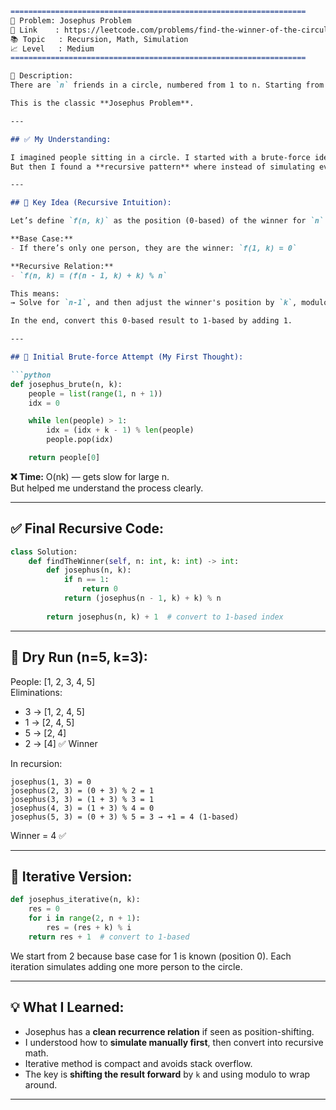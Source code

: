 
```md
==================================================================
🧩 Problem: Josephus Problem
🔗 Link    : https://leetcode.com/problems/find-the-winner-of-the-circular-game/  
📚 Topic   : Recursion, Math, Simulation
📈 Level   : Medium
==================================================================

📄 Description:
There are `n` friends in a circle, numbered from 1 to n. Starting from person 1, every `k-th` person is eliminated in the circle until only one person remains. Return the number of the winner.

This is the classic **Josephus Problem**.

---

## ✅ My Understanding:

I imagined people sitting in a circle. I started with a brute-force idea where I keep a list and remove every k-th person by looping.  
But then I found a **recursive pattern** where instead of simulating every round, we can use a recurrence relation to find the winner.

---

## 🧠 Key Idea (Recursive Intuition):

Let’s define `f(n, k)` as the position (0-based) of the winner for `n` people and eliminating every `k-th`.

**Base Case:**
- If there’s only one person, they are the winner: `f(1, k) = 0`

**Recursive Relation:**
- `f(n, k) = (f(n - 1, k) + k) % n`

This means:  
→ Solve for `n-1`, and then adjust the winner's position by `k`, modulo `n`.

In the end, convert this 0-based result to 1-based by adding 1.

---

## 🚀 Initial Brute-force Attempt (My First Thought):

```python
def josephus_brute(n, k):
    people = list(range(1, n + 1))
    idx = 0

    while len(people) > 1:
        idx = (idx + k - 1) % len(people)
        people.pop(idx)

    return people[0]
```

**❌ Time:** O(nk) — gets slow for large n.  
But helped me understand the process clearly.

---

## ✅ Final Recursive Code:

```python
class Solution:
    def findTheWinner(self, n: int, k: int) -> int:
        def josephus(n, k):
            if n == 1:
                return 0
            return (josephus(n - 1, k) + k) % n
        
        return josephus(n, k) + 1  # convert to 1-based index
```

---

## 🔄 Dry Run (n=5, k=3):

People: [1, 2, 3, 4, 5]  
Eliminations:  
- 3 → [1, 2, 4, 5]  
- 1 → [2, 4, 5]  
- 5 → [2, 4]  
- 2 → [4] ✅ Winner

In recursion:

```
josephus(1, 3) = 0
josephus(2, 3) = (0 + 3) % 2 = 1
josephus(3, 3) = (1 + 3) % 3 = 1
josephus(4, 3) = (1 + 3) % 4 = 0
josephus(5, 3) = (0 + 3) % 5 = 3 → +1 = 4 (1-based)
```

Winner = 4 ✅

---

## 🧠 Iterative Version:

```python
def josephus_iterative(n, k):
    res = 0
    for i in range(2, n + 1):
        res = (res + k) % i
    return res + 1  # convert to 1-based
```

We start from 2 because base case for 1 is known (position 0). Each iteration simulates adding one more person to the circle.

---

## 💡 What I Learned:

- Josephus has a **clean recurrence relation** if seen as position-shifting.
- I understood how to **simulate manually first**, then convert into recursive math.
- Iterative method is compact and avoids stack overflow.
- The key is **shifting the result forward** by `k` and using modulo to wrap around.

---
